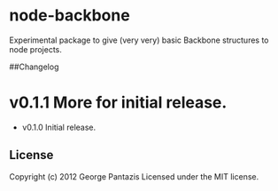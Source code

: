 node-backbone
=============

Experimental package to give (very very) basic Backbone structures to node projects.

##Changelog

# v0.1.1 More for initial release.
* v0.1.0 Initial release.

## License
Copyright (c) 2012 George Pantazis
Licensed under the MIT license.
